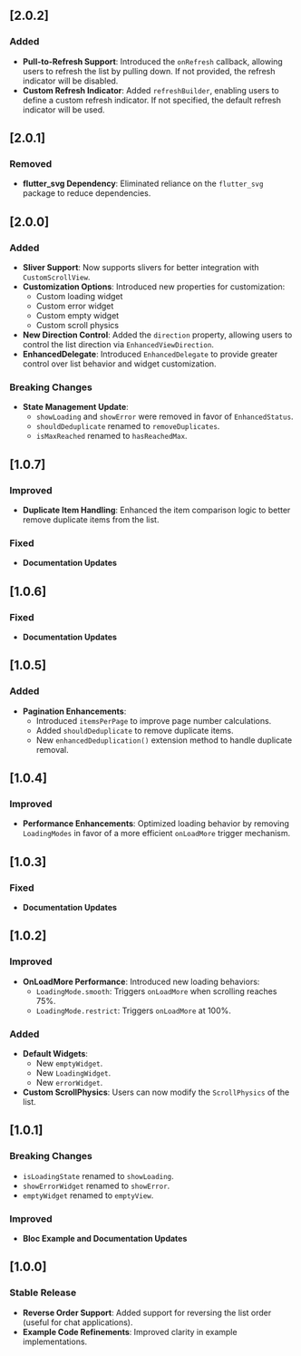 ## [2.0.2]

### Added  
- **Pull-to-Refresh Support**: Introduced the `onRefresh` callback, allowing users to refresh the list by pulling down. If not provided, the refresh indicator will be disabled.  
- **Custom Refresh Indicator**: Added `refreshBuilder`, enabling users to define a custom refresh indicator. If not specified, the default refresh indicator will be used.  

## [2.0.1]  

### Removed  
- **flutter_svg Dependency**: Eliminated reliance on the `flutter_svg` package to reduce dependencies.  

## [2.0.0]  

### Added  
- **Sliver Support**: Now supports slivers for better integration with `CustomScrollView`.  
- **Customization Options**: Introduced new properties for customization:  
  - Custom loading widget  
  - Custom error widget  
  - Custom empty widget  
  - Custom scroll physics  
- **New Direction Control**: Added the `direction` property, allowing users to control the list direction via `EnhancedViewDirection`.  
- **EnhancedDelegate**: Introduced `EnhancedDelegate` to provide greater control over list behavior and widget customization.  

### Breaking Changes  
- **State Management Update**:  
  - `showLoading` and `showError` were removed in favor of `EnhancedStatus`.  
  - `shouldDeduplicate` renamed to `removeDuplicates`.  
  - `isMaxReached` renamed to `hasReachedMax`.  

## [1.0.7]  

### Improved  
- **Duplicate Item Handling**: Enhanced the item comparison logic to better remove duplicate items from the list.  

### Fixed  
- **Documentation Updates**  

## [1.0.6]  

### Fixed  
- **Documentation Updates**  

## [1.0.5]  

### Added  
- **Pagination Enhancements**:  
  - Introduced `itemsPerPage` to improve page number calculations.  
  - Added `shouldDeduplicate` to remove duplicate items.  
  - New `enhancedDeduplication()` extension method to handle duplicate removal.  

## [1.0.4]  

### Improved  
- **Performance Enhancements**: Optimized loading behavior by removing `LoadingModes` in favor of a more efficient `onLoadMore` trigger mechanism.  

## [1.0.3]  

### Fixed  
- **Documentation Updates**  

## [1.0.2]  

### Improved  
- **OnLoadMore Performance**: Introduced new loading behaviors:  
  - `LoadingMode.smooth`: Triggers `onLoadMore` when scrolling reaches 75%.  
  - `LoadingMode.restrict`: Triggers `onLoadMore` at 100%.  

### Added  
- **Default Widgets**:  
  - New `emptyWidget`.  
  - New `LoadingWidget`.  
  - New `errorWidget`.  
- **Custom ScrollPhysics**: Users can now modify the `ScrollPhysics` of the list.  

## [1.0.1]  

### Breaking Changes  
- `isLoadingState` renamed to `showLoading`.  
- `showErrorWidget` renamed to `showError`.  
- `emptyWidget` renamed to `emptyView`.  

### Improved  
- **Bloc Example and Documentation Updates**  

## [1.0.0]  

### Stable Release  
- **Reverse Order Support**: Added support for reversing the list order (useful for chat applications).  
- **Example Code Refinements**: Improved clarity in example implementations.